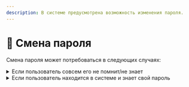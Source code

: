 ```yaml
---
description: В системе предусмотрена возможность изменения пароля.
---
```


# 🔐 Смена пароля

Смена пароля может потребоваться в следующих случаях:

<details>

<summary>Если пользователь совсем его не помнит/не знает</summary>

Зайдите на [страницу авторизации Один](https://odin.study/ru/Account/Login/)  и нажмите  "Забыли пароль".

![](<../.gitbook/assets/image (4) (1) (1) (1) (1) (1) (1) (1) (1) (1) (1) (1) (1) (1).png>)

Введите email, с которым регистрировались в программе, отметьте галочку "Я не робот" и нажмите "Отправить".

![](<../.gitbook/assets/image (38) (1) (1).png>)

Войдите в почту, найдите письмо от нас (адрес отправителя noreply@odim.study) и нажмите ссылку.

![](<../.gitbook/assets/image (187).png>)

Придумайте свой пароль, повторите его и нажмите кнопку "Сохранить".

![](<../.gitbook/assets/image (188).png>)

Появится сообщение "Пароль успешно восстановлен".

Введите свои email - это логин и пароль. Нажмите кнопку "Войти".

Вы снова в системе Odin!

</details>

<details>

<summary>Если пользователь находится в системе и знает свой пароль</summary>

Если пользователь находится в системе и знает свой пароль, то он может его поменять. Для этого необходимо перейти на страницу своего профиля и в меню выбрать кнопку Изменить пароль.

![](<../.gitbook/assets/image (62) (1) (1).png>)

В открывшемся окне необходимо ввести текущий пароль, новый пароль, продублировать новый пароль, а далее нажать на кнопку Сохранить в правом нижнем углу страницы.

<img src="../.gitbook/assets/image (37) (1) (1).png" alt="" data-size="original">



</details>
